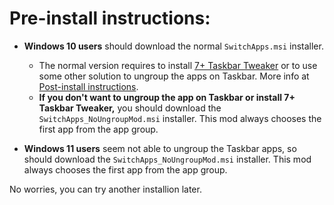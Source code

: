 # Pre-install instructions:

* **Windows 10 users** should download the normal `SwitchApps.msi` installer.  
    * The normal version requires to install [7+ Taskbar Tweaker](https://rammichael.com/7-taskbar-tweaker) or to use some other solution to ungroup the apps on Taskbar. More info at [Post-install instructions](/_docs/Post-Install.md).  
    * **If you don't want to ungroup the app on Taskbar or install 7+ Taskbar Tweaker,** you should download the `SwitchApps_NoUngroupMod.msi` installer. This mod always chooses the first app from the app group.  

* **Windows 11 users** seem not able to ungroup the Taskbar apps, so should download the `SwitchApps_NoUngroupMod.msi` installer. This mod always chooses the first app from the app group.  

No worries, you can try another installion later.
